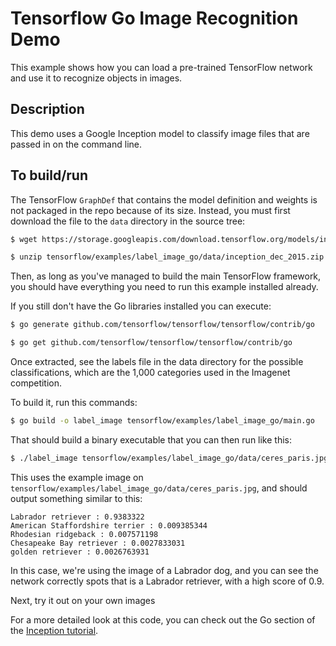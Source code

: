 # Tensorflow Go Image Recognition Demo

This example shows how you can load a pre-trained TensorFlow network and use it
to recognize objects in images.

## Description

This demo uses a Google Inception model to classify image files that are passed
in on the command line.

## To build/run

The TensorFlow `GraphDef` that contains the model definition and weights
is not packaged in the repo because of its size. Instead, you must
first download the file to the `data` directory in the source tree:

```bash
$ wget https://storage.googleapis.com/download.tensorflow.org/models/inception_dec_2015.zip -O tensorflow/examples/label_image_go/data/inception_dec_2015.zip

$ unzip tensorflow/examples/label_image_go/data/inception_dec_2015.zip -d tensorflow/examples/label_image_go/data/
```

Then, as long as you've managed to build the main TensorFlow framework, you
should have everything you need to run this example installed already.

If you still don't have the Go libraries installed you can execute:

```bash
$ go generate github.com/tensorflow/tensorflow/tensorflow/contrib/go

$ go get github.com/tensorflow/tensorflow/tensorflow/contrib/go
```

Once extracted, see the labels file in the data directory for the possible
classifications, which are the 1,000 categories used in the Imagenet
competition.

To build it, run this commands:

```bash
$ go build -o label_image tensorflow/examples/label_image_go/main.go
```

That should build a binary executable that you can then run like this:

```bash
$ ./label_image tensorflow/examples/label_image_go/data/ceres_paris.jpg
```

This uses the example image on `tensorflow/examples/label_image_go/data/ceres_paris.jpg`,
and should output something similar to this:

```
Labrador retriever : 0.9383322
American Staffordshire terrier : 0.009385344
Rhodesian ridgeback : 0.007571198
Chesapeake Bay retriever : 0.0027833031
golden retriever : 0.0026763931
```
In this case, we're using the image of a Labrador dog, and you can
see the network correctly spots that is a Labrador retriever, with a high
score of 0.9.

Next, try it out on your own images

For a more detailed look at this code, you can check out the Go section of the
[Inception tutorial](https://tensorflow.org/tutorials/image_recognition/).
